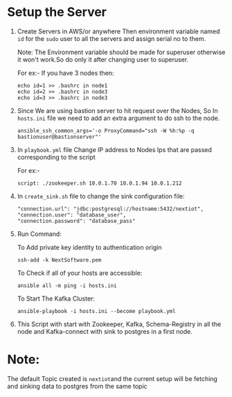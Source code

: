 # Setup the Server

1. Create Servers in AWS/or anywhere 
    Then environment variable named `id` for the `sudo` user to all the servers and assign serial no to them.
    

    Note: The Environment variable should be made for superuser otherwise it won't work.So do only it after changing user to superuser.
    
    For ex:- If you have 3 nodes then:
    ```
    echo id=1 >> .bashrc in node1
    echo id=2 >> .bashrc in node3
    echo id=3 >> .bashrc in node3
    ```


2. Since We are using bastion server to hit request over the Nodes, So In `hosts.ini` file we need to       add an extra argument to do ssh to the node.
    ```
    ansible_ssh_common_args='-o ProxyCommand="ssh -W %h:%p -q bastionuser@bastionserver"'
    ```

4. In `playbook.yml` file Change IP address  to Nodes Ips that are passed corresponding to the script
    
    For ex:- 
    ```
    script: ./zookeeper.sh 10.0.1.70 10.0.1.94 10.0.1.212
    ```
5. In `create_sink.sh` file to change the sink configuration file:
    ```
    "connection.url": "jdbc:postgresql://hostname:5432/nextiot",
    "connection.user": "database_user",
    "connection.password": "database_pass"
    ```

6. Run Command:

    To Add private key identity to authentication origin
    ```
    ssh-add -k NextSoftware.pem
    ```


    To Check if all of your hosts are accessible:
    ```
    ansible all -m ping -i hosts.ini
    ```
    To Start The Kafka Cluster:
    ```
    ansible-playbook -i hosts.ini --become playbook.yml
    ```

7. This Script with start with Zookeeper, Kafka, Schema-Registry in all the node and 
    Kafka-connect with sink to postgres in a first node.


# Note:
The default Topic created is `nextiot`and the current setup will be fetching and sinking data to postgres from the same topic